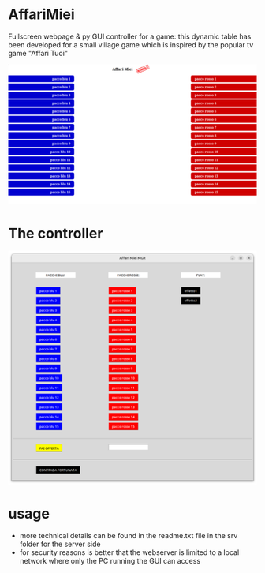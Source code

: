 # AffariMiei
Fullscreen webpage &amp; py GUI controller for a game: this dynamic table has been developed for a small village game which is inspired by the popular tv game "Affari Tuoi"

![Preview](https://github.com/lithium333/AffariMiei/blob/main/preview.png?raw=true)

# The controller
![Preview 2](https://github.com/lithium333/AffariMiei/blob/main/preview2.png?raw=true)

# usage
- more technical details can be found in the readme.txt file in the srv folder for the server side
- for security reasons is better that the webserver is limited to a local network where only the PC running the GUI can access
